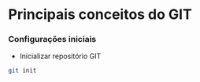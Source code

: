 # Principais conceitos do GIT

### Configurações iniciais

- Inicializar repositório GIT


```bash
git init
```